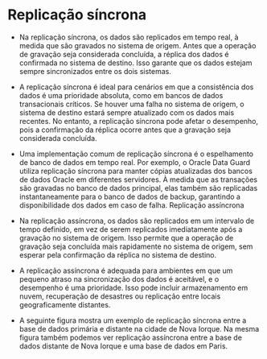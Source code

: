 # Replicação síncrona

* Na replicação síncrona, os dados são replicados em tempo real, à medida que são gravados no sistema de origem. Antes que a operação de gravação seja considerada concluída, a réplica dos dados é confirmada no sistema de destino. Isso garante que os dados estejam sempre sincronizados entre os dois sistemas.

* A replicação síncrona é ideal para cenários em que a consistência dos dados é uma prioridade absoluta, como em bancos de dados transacionais críticos. Se houver uma falha no sistema de origem, o sistema de destino estará sempre atualizado com os dados mais recentes. No entanto, a replicação síncrona pode afetar o desempenho, pois a confirmação da réplica ocorre antes que a gravação seja considerada concluída.

* Uma implementação comum de replicação síncrona é o espelhamento de banco de dados em tempo real. Por exemplo, o Oracle Data Guard utiliza replicação síncrona para manter cópias atualizadas dos bancos de dados Oracle em diferentes servidores. À medida que as transações são gravadas no banco de dados principal, elas também são replicadas instantaneamente para o banco de dados de backup, garantindo a disponibilidade dos dados em caso de falha.
Replicação assíncrona

* Na replicação assíncrona, os dados são replicados em um intervalo de tempo definido, em vez de serem replicados imediatamente após a gravação no sistema de origem. Isso permite que a operação de gravação seja concluída mais rapidamente no sistema de origem, sem esperar pela confirmação da réplica no sistema de destino.

* A replicação assíncrona é adequada para ambientes em que um pequeno atraso na sincronização dos dados é aceitável, e o desempenho é uma prioridade. Isso pode incluir armazenamento em nuvem, recuperação de desastres ou replicação entre locais geograficamente distantes.

* A seguinte figura mostra um exemplo de replicação síncrona entre a base de dados primária e distante na cidade de Nova Iorque. Na mesma figura também podemos ver replicação assíncrona entre a base de dados distante de Nova Iorque e uma base de dados em Paris.